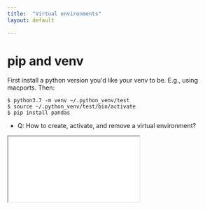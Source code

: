 ```yaml
---
title:  "Virtual environments"
layout: default

---
```


# pip and venv

First install a python version you'd like your venv to be. E.g., using macports. Then:

```
$ python3.7 -m venv ~/.python_venv/test
$ source ~/.python_venv/test/bin/activate
$ pip install pandas
```

- Q: How to create, activate, and remove a virtual environment?

<iframe class="autoresize nodisplay superlearn-iframe" src="{{ site.superlearn_url }}/ht/asdf2?deckname=python -- virtual environments">
    <p>Your browser does not support iframes.</p>
</iframe>

